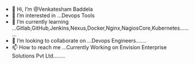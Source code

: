 - 👋 Hi, I’m @Venkatesham Baddela
- 👀 I’m interested in ...Devops Tools
- 🌱 I’m currently learning ...Gitlab,GitHub,Jenkins,Nexus,Docker,Nginx,NagiosCore,Kubernetes.........
- 💞️ I’m looking to collaborate on ...Devops Engineers.......
- 📫 How to reach me ...Currently Working on Envision Enterprise Solutions Pvt Ltd........

<!---
chinnu1242/chinnu1242 is a ✨ special ✨ repository because its `README.md` (this file) appears on your GitHub profile.
You can click the Preview link to take a look at your changes.
--->
